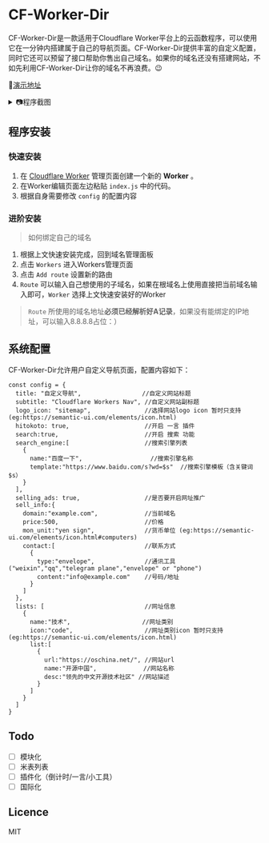 # CF-Worker-Dir

CF-Worker-Dir是一款适用于Cloudflare Worker平台上的云函数程序，可以使用它在一分钟内搭建属于自己的导航页面。CF-Worker-Dir提供丰富的自定义配置，同时它还可以预留了接口帮助你售出自己域名。如果你的域名还没有搭建网站，不如先利用CF-Worker-Dir让你的域名不再浪费。😉

🎉[演示地址](https://ahaigege.com/)

<details>
<summary>📷程序截图</summary>
<img src="https://i.loli.net/2020/02/14/ahU32dQxMct9ugX.png"/>
</details>

## 程序安装
### 快速安装
1. 在 [Cloudflare Worker](https://workers.cloudflare.com/) 管理页面创建一个新的 **Worker** 。
2. 在Worker编辑页面左边粘贴 `index.js` 中的代码。
3. 根据自身需要修改 `config` 的配置内容
### 进阶安装
> 如何绑定自己的域名
1. 根据上文快速安装完成，回到域名管理面板
2. 点击 `Workers` 进入Workers管理页面
3. 点击 `Add route` 设置新的路由
4. `Route` 可以输入自己想使用的子域名，如果在根域名上使用直接把当前域名输入即可，`Worker` 选择上文快速安装好的Worker
> `Route` 所使用的域名地址**必须已经解析好A记录**，如果没有能绑定的IP地址，可以输入8.8.8.8占位：）

## 系统配置

CF-Worker-Dir允许用户自定义导航页面，配置内容如下：
```
const config = {
  title: "自定义导航",                 //自定义网站标题
  subtitle: "Cloudflare Workers Nav", //自定义网站副标题
  logo_icon: "sitemap",               //选择网站logo icon 暂时只支持 (eg:https://semantic-ui.com/elements/icon.html)
  hitokoto: true,                     //开启 一言 插件
  search:true,                        //开启 搜索 功能  
  search_engine:[                     //搜索引擎列表
    {
      name:"百度一下",                   //搜索引擎名称
      template:"https://www.baidu.com/s?wd=$s"  //搜索引擎模板（含关键词$s）
    }
  ],
  selling_ads: true,                  //是否要开启网址推广
  sell_info:{
    domain:"example.com",             //当前域名
    price:500,                        //价格
    mon_unit:"yen sign",              //货币单位 (eg:https://semantic-ui.com/elements/icon.html#computers)
    contact:[                         //联系方式
      {
        type:"envelope",              //通讯工具 ("weixin","qq","telegram plane","envelope" or "phone")
        content:"info@example.com"    //号码/地址
      }
    ]                        
  },
  lists: [                            //网址信息
    {
      name:"技术",                    //网址类别
      icon:"code",                    //网址类别icon 暂时只支持 (eg:https://semantic-ui.com/elements/icon.html)
      list:[
        {
          url:"https://oschina.net/", //网站url
          name:"开源中国",             //网站名称
          desc:"领先的中文开源技术社区" //网站描述
        }
      ]
    }
  ]
}
```

## Todo
- [ ] 模块化
- [ ] 米表列表
- [ ] 插件化（倒计时/一言/小工具）  
- [ ] 国际化  

## Licence

MIT
